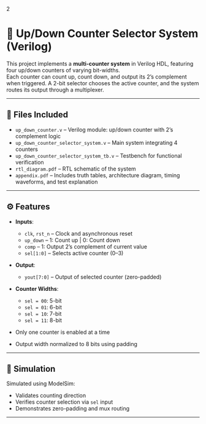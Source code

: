 2

# 🔁 Up/Down Counter Selector System (Verilog)

This project implements a **multi-counter system** in Verilog HDL, featuring four up/down counters of varying bit-widths.  
Each counter can count up, count down, and output its 2’s complement when triggered. A 2-bit selector chooses the active counter, and the system routes its output through a multiplexer.

---

## 📁 Files Included

- `up_down_counter.v` – Verilog module: up/down counter with 2’s complement logic  
- `up_down_counter_selector_system.v` – Main system integrating 4 counters  
- `up_down_counter_selector_system_tb.v` – Testbench for functional verification  
- `rtl_diagram.pdf` – RTL schematic of the system  
- `appendix.pdf` – Includes truth tables, architecture diagram, timing waveforms, and test explanation  

---

## ⚙️ Features

- **Inputs**:  
  - `clk`, `rst_n` – Clock and asynchronous reset  
  - `up_down` – 1: Count up | 0: Count down  
  - `comp` – 1: Output 2’s complement of current value  
  - `sel[1:0]` – Selects active counter (0–3)

- **Output**:  
  - `yout[7:0]` – Output of selected counter (zero-padded)

- **Counter Widths**:  
  - `sel = 00`: 5-bit  
  - `sel = 01`: 6-bit  
  - `sel = 10`: 7-bit  
  - `sel = 11`: 8-bit  

- Only one counter is enabled at a time  
- Output width normalized to 8 bits using padding  

---

## 🧪 Simulation

Simulated using ModelSim:
- Validates counting direction  
- Verifies counter selection via `sel` input   
- Demonstrates zero-padding and mux routing  

---



